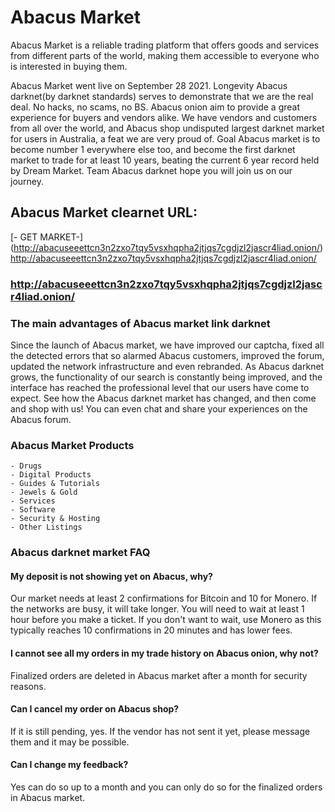 # Abacus Market
Abacus Market is a reliable trading platform that offers goods and services from different parts of the world, making them accessible to everyone who is interested in buying them.


Abacus Market went live on September 28 2021. Longevity Abacus darknet(by darknet standards) serves to demonstrate that we are the real deal. No hacks, no scams, no BS. Abacus onion aim to provide a great experience for buyers and vendors alike. We have vendors and customers from all over the world, and Abacus shop undisputed largest darknet market for users in Australia, a feat we are very proud of. Goal Abacus market is to become number 1 everywhere else too, and become the first darknet market to trade for at least 10 years, beating the current 6 year record held by Dream Market. Team Abacus darknet hope you will join us on our journey. 

## Abacus Market clearnet URL:

[- GET MARKET-] (http://abacuseeettcn3n2zxo7tqy5vsxhqpha2jtjqs7cgdjzl2jascr4liad.onion/)http://abacuseeettcn3n2zxo7tqy5vsxhqpha2jtjqs7cgdjzl2jascr4liad.onion/
### http://abacuseeettcn3n2zxo7tqy5vsxhqpha2jtjqs7cgdjzl2jascr4liad.onion/

### The main advantages of Abacus market link darknet

Since the launch of Abacus market, we have improved our captcha, fixed all the detected errors that so alarmed Abacus customers, improved the forum, updated the network infrastructure and even rebranded. As Abacus darknet grows, the functionality of our search is constantly being improved, and the interface has reached the professional level that our users have come to expect. See how the Abacus darknet market has changed, and then come and shop with us! You can even chat and share your experiences on the Abacus forum.

### Abacus Market Products


    - Drugs
    - Digital Products
    - Guides & Tutorials
    - Jewels & Gold
    - Services
    - Software
    - Security & Hosting
    - Other Listings

### Abacus darknet market FAQ

#### My deposit is not showing yet on Abacus, why?
Our market needs at least 2 confirmations for Bitcoin and 10 for Monero. If the networks are busy, it will take longer. You will need to wait at least 1 hour before you make a ticket. If you don't want to wait, use Monero as this typically reaches 10 confirmations in 20 minutes and has lower fees. 

#### I cannot see all my orders in my trade history on Abacus onion, why not?
Finalized orders are deleted in Abacus market after a month for security reasons.

#### Can I cancel my order on Abacus shop?
If it is still pending, yes. If the vendor has not sent it yet, please message them and it may be possible.

#### Can I change my feedback? 
Yes can do so up to a month and you can only do so for the finalized orders in Abacus market.
